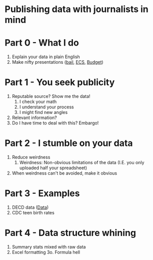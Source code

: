 # Publishing data with journalists in mind

# Part 0 - What I do
1. Explain your data in plain English
2. Make nifty presentations ([bail](https://jakekara.github.io/pretrial-slider/), [ECS](http://projects.ctmirror.org/content/trend/2016/10/excess_cost/), [Budget](https://jakekara.github.io/budget_petri/))

# Part 1 - You seek publicity
1. Reputable source? Show me the data!
   1. I check your math
   2. I understand your process
   3. I might find new angles
2. Relevant information?
3. Do I have time to deal with this? Embargo!

# Part 2 - I stumble on your data
1. Reduce weirdness
   1. Weirdness: Non-obvious limitations of the data (I.E. you only uploaded half your spreadsheet)
2. When weirdness can't be avoided, make it obvious

# Part 3 - Examples
1. DECD data ([Data](https://data.ct.gov/Business/Small-Business-Express-Tabulated-Data/565g-b4i4))
2. CDC teen birth rates 

# Part 4 - Data structure whining
1. Summary stats mixed with raw data
2. Excel formatting
3o. Formula hell

